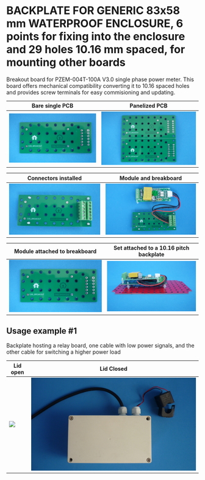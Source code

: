 
# BACKPLATE FOR GENERIC 83x58 mm WATERPROOF ENCLOSURE, 6 points for fixing into the enclosure and 29 holes 10.16 mm spaced, for mounting other boards

Breakout board for PZEM-004T-100A V3.0 single phase power meter. This board offers mechanical compatibility converting it to 10.16 spaced holes and provides screw terminals for easy commisioning and updating. 

Bare single PCB                              |Panelized PCB                              |
---------------------------------------------|-------------------------------------------|
![](/c-breakouts/c00/assets/img/barepcb.jpg) |![](/c-breakouts/c00/assets/img/panel.jpg) |

Connectors installed                         |Module and breakboard                      |
---------------------------------------------|-------------------------------------------|
![](/c-breakouts/c00/assets/img/connectors.jpg) |![](/c-breakouts/c00/assets/img/moduleandbreak.jpg) |

Module attached to breakboard                |Set attached to a 10.16 pitch backplate    |
---------------------------------------------|-------------------------------------------|
![](/c-breakouts/c00/assets/img/barepcb.jpg) |![](/c-breakouts/c00/assets/img/moduleinbackplate.jpg) |



## Usage example #1

Backplate hosting a relay board, one cable with low power signals, and the other cable for switching a higher power load



Lid open                                     |Lid Closed                                       |
---------------------------------------------|-------------------------------------------------|
![](/c-breakouts/c00/assets/img/lidopen1.jpg)|![](/c-breakouts/c00/assets/img/lidclosed1.jpg)|


